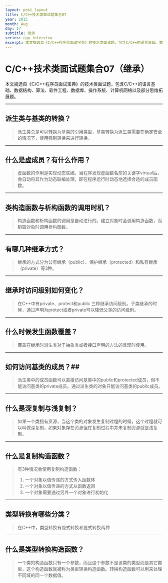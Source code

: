 ```yaml
---
layout: post_layout
title: C/C++技术类面试题集合07
year: 2015
month: Aug
day: 17
subtitle: 继承
series: cpp_interview
excerpt: 本文摘选自《C/C++程序员面试宝典》的技术类面试题，包含C/C++的语言基础、数据结构、算法、软件工程、数据库、操作系统、计算机网络以及部分思维拓展题。
---
```


**C/C++技术类面试题集合07（继承）**
=====

本文摘选自《C/C++程序员面试宝典》的技术类面试题，包含C/C++的语言基础、数据结构、算法、软件工程、数据库、操作系统、计算机网络以及部分思维拓展题。

----------

##  派生类与基类的转换？ ##

> 派生类总是可以转换为基类的引用类型，基类转换为派生类需要在确定安全的情况下，使用强制转换来进行转换。

----------

## 什么是虚成员？有什么作用？ ##

> 虚函数的作用是实现动态联编，当程序发现虚函数名前的关键字virtual后，会自动将其作为动态联编处理，即在程序运行时动态地选择合适的成员函数。

----------

## 类构造函数与析构函数的调用时机？ ##

> 构造函数和析构函数的调用是自动进行的。建立对象时会调用构造函数，而销毁对象时调用析构函数。

----------

## 有哪几种继承方式？ ##

> 继承的方式分为公有继承（public）、保护继承（protected）和私有继承（private）等3种。

----------

##  继承时访问级别如何变化？ ##

> 在C++中有private、protect和public 三种继承访问级别。子类继承的时候，通过声明为protect或者private可以降低父类的访问级别。

----------

## 什么时候发生函数覆盖？ ##

> 覆盖在继承时派生类对于抽象类或者接口声明的方法的具现时使用。

----------

## 如何访问基类的成员？##

> 派生类中的成员函数可以直接访问基类中的public和protected成员，但不能访问基类的private成员。通过派生类的对象只能访问基类的public成员。

----------

## 什么是深复制与浅复制？ ##

> 如果一个类拥有资源，当这个类的对象发生复制过程的时候，这个过程就可以叫做深复制，如果对象存在资源但在复制过程中并未复制资源就是浅复制。

----------

## 什么是复制构造函数？ ##

> 有3种情况会使用复制构造函数：
> 1. 一个对象以值传递的方式传入函数体
> 2. 一个对象以值传递的方式从函数返回
> 3. 一个对象需要通过另外一个对象进行初始化

----------

## 类型转换有哪些分类？ ##

> 在C++中，类型转换有隐式转换和显式转换两种


----------

## 什么是类型转换构造函数？ ##

> 一个类的构造函数只有一个参数，而且这个参数不是该类的类型而是其它类型，这个构造函数就被称为类型转换构造函数。转换构造函数可以用来处理不同域的同一个数据值。

